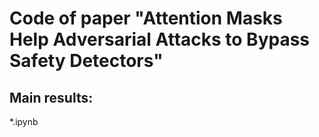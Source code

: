 # Code of paper "Attention Masks Help Adversarial Attacks to Bypass Safety Detectors"

## Main results:
  *.ipynb

